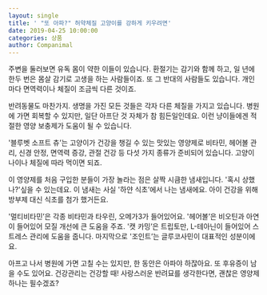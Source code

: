 ```yaml
---
layout: single
title: ' "또 아파?" 허약체질 고양이를 강하게 키우려면'
date: 2019-04-25 10:00:00
categories: 상품
author: Companimal
---
```


주변을 둘러보면 유독 몸이 약한 이들이 있습니다. 환절기는 감기와 함께 하고, 일 년에 한두 번은 몸살 감기로 고생을 하는 사람들이죠. 또 그 반대의 사람들도 있습니다. 개인마다 면역력이나 체질이 조금씩 다른 것이죠.

반려동물도 마찬가지. 생명을 가진 모든 것들은 각자 다른 체질을 가지고 있습니다. 병원에 가면 회복할 수 있지만, 일단 아프단 것 자체가 참 힘든일인데요. 이런 냥이들에겐 적절한 영양 보충제가 도움이 될 수 있습니다.

'블루벳 소프트 츄’는 고양이가 건강을 챙길 수 있는 맛있는 영양제로 비타민, 헤어볼 관리, 신경 안정, 면역력 증강, 관절 건강 등 다섯 가지 종류가 준비되어 있습니다. 고양이 나이나 체질에 따라 먹이면 되죠.

이 영양제를 처음 구입한 분들이 가장 놀라는 점은 살짝 시큼한 냄새입니다. '혹시 상했나?'싶을 수 있는데요. 이 냄새는 사실 '하얀 식초’에서 나는 냄새에요. 아이 건강을 위해 방부제 대신 식초를 첨가 했거든요.

'멀티비타민’은 각종 비타민과 타우린, 오메가3가 들어있어요. '헤어볼’은 비오틴과 아연이 들어있어 모질 개선에 큰 도움을 주죠. '캣 카밍’은 트립토만, L-테아닌이 들어있어 스트레스 관리에 도움을 줍니다. 마지막으로 '조인트’는 글루코사민이 대표적인 성분이에요.

아프고 나서 병원에 가면 고칠 수는 있지만, 한 동안은 아파야 하잖아요. 또 후유증이 남을 수도 있어요. 건강관리는 건강할 때! 사랑스러운 반려묘를 생각한다면, 괜찮은 영양제 하나는 필수겠죠?
